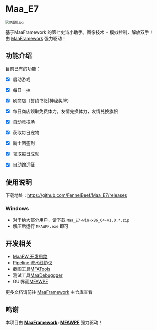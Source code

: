 # Maa_E7

<img src="https://img.picui.cn/free/2024/11/16/6738386095e02.jpg" alt="伊蕾娜.jpg" style="zoom:70%;" />

基于MaaFramework 的第七史诗小助手。图像技术 + 模拟控制，解放双手！  
由 [MaaFramework](https://github.com/MaaXYZ/MaaFramework) 强力驱动！

## 功能介绍

目前已有的功能：

- [x] 启动游戏

- [x] 每日一抽
- [x] 刷商店（誓约书签|神秘奖牌）
- [x] 每日商店领取免费体力，友情兑换体力，友情兑换旗帜
- [x] 自动竞技场
- [x] 获取每日宠物
- [x] 骑士团签到
- [x] 领取每日成就
- [x] 自动蹭远征

## 使用说明

下载地址：https://github.com/FennelBeef/Maa_E7/releases

### Windows

- 对于绝大部分用户，请下载 `Maa_E7-win-x86_64-v1.0.*.zip`
- 解压后运行 `MFAWPF.exe` 即可

## 开发相关

- [MaaFW 开发思路](https://github.com/MaaXYZ/MaaFramework/blob/main/docs/zh_cn/1.1-%E5%BF%AB%E9%80%9F%E5%BC%80%E5%A7%8B.md)  
- [Pipeline 流水线协议](https://github.com/MaaXYZ/MaaFramework/blob/main/docs/zh_cn/3.1-%E4%BB%BB%E5%8A%A1%E6%B5%81%E6%B0%B4%E7%BA%BF%E5%8D%8F%E8%AE%AE.md)
- 截图工具[MFATools](https://github.com/SweetSmellFox/MFATools)
- 测试工具[MaaDebuggger](https://github.com/MaaXYZ/MaaDebugger)
- GUI界面[MFAWPF](https://github.com/SweetSmellFox/MFAWPF)

更多文档请前往 [MaaFramework](https://github.com/MaaXYZ/MaaFramework) 主仓库查看

## 鸣谢

本项目由 **[MaaFramework](https://github.com/MaaXYZ/MaaFramework)**+**[MFAWPF](https://github.com/SweetSmellFox/MFAWPF)** 强力驱动！

